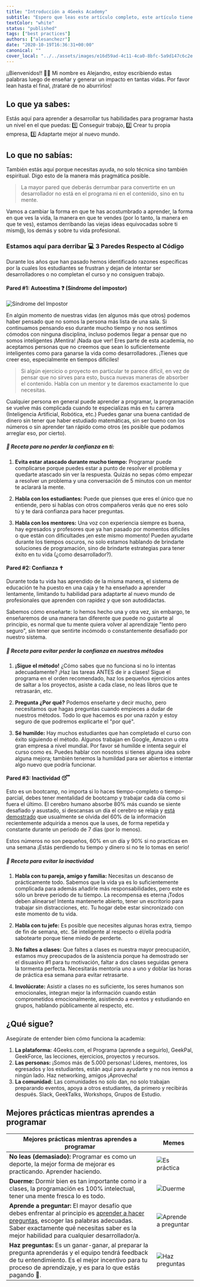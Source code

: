 ```yaml
---
title: "Introducción a 4Geeks Academy"
subtitle: "Espero que leas este artículo completo, este artículo tiene una receta de 8 minutos para sacarle el máximo de provecho a la academia. ¡De la manera más efectiva!"
textColor: "white"
status: "published"
tags: ["best practices"]
authors: ["alesanchezr"]
date: "2020-10-19T16:36:31+00:00"
canonical: ""
cover_local: "../../assets/images/e16d59ad-4c11-4ca0-8bfc-5a9d147c6c2e.jpeg"
---
```


¡¡Bienvenidos!! 🤩👏 Mi nombre es Alejandro, estoy escribiendo estas palabras luego de enseñar y generar un impacto en tantas vidas. Por favor lean hasta el final, ¡trataré de no aburrirlos!

## Lo que ya sabes:

Estás aquí para aprender a desarrollar tus habilidades para programar hasta un nivel en el que puedas: 1️⃣ Conseguir trabajo, 2️⃣ Crear tu propia empresa, 3️⃣ Adaptarte mejor al nuevo mundo. 

## Lo que no sabías:

También estás aquí porque necesitas ayuda, no solo técnica sino también espiritual. Digo esto de la manera más pragmática posible.

> La mayor pared que deberás derrumbar para convertirte en un desarrollador no está en el programa ni en el contenido, sino en tu mente.

Vamos a cambiar la forma en que te has acostumbrado a aprender, la forma en que ves la vida, la manera en que te vendes (por lo tanto, la manera en que te ves), estamos derribando las viejas ideas equivocadas sobre ti mism@, los demás y sobre tu vida profesional.

### Estamos aquí para derribar 💻 3 Paredes Respecto al Código

Durante los años que han pasado hemos identificado razones específicas por la cuales los estudiantes se frustran y dejan de intentar ser desarrolladores o no completan el curso y no consiguen trabajo.

#### Pared #1: Autoestima ❓ (Síndrome del impostor)

![Síndrome del Impostor](https://github.com/breatheco-de/content/blob/master/src/assets/images/6cf4655f-665f-4f68-b021-f34238cedd69.png?raw=true)

En algún momento de nuestras vidas (en algunos más que otros) podemos haber pensado que no somos la persona más lista de una sala. Si continuamos pensando eso durante mucho tiempo y no nos sentimos cómodos con ninguna disciplina, incluso podemos llegar a pensar que no somos inteligentes ¡Mentira! ¡Nada que ver! Eres parte de esta academia, no aceptamos personas que no creemos que sean lo suficientemente inteligentes como para ganarse la vida como desarrolladores. ¡Tienes que creer eso, especialmente en tiempos difíciles!

> Si algún ejercicio o proyecto en particular te parece difícil, en vez de pensar que no sirves para esto, busca nuevas maneras de absorber el contenido. Habla con un mentor y te daremos exactamente lo que necesitas.

Cualquier persona en general puede aprender a programar, la programación se vuelve más complicada cuando te especializas más en tu carrera (Inteligencia Artificial, Robótica, etc.) Puedes ganar una buena cantidad de dinero sin tener que haber estudiado matemáticas, sin ser bueno con los números o sin aprender tan rápido como otros (es posible que podamos arreglar eso, por cierto). 


##### 📝 Receta para no perder la confianza en ti:

1. **Evita estar atascado durante mucho tiempo:** Programar puede complicarse porque puedes estar a punto de resolver el problema y quedarte atascado sin ver la respuesta. Quizás no sepas cómo empezar a resolver un problema y una conversación de 5 minutos con un mentor te aclarará la mente.

2. **Habla con los estudiantes:** Puede que pienses que eres el único que no entiende, pero si hablas con otros compañeros verás que no eres solo tú y te dará confianza para hacer preguntas.

3. **Habla con los mentores:** Una voz con experiencia siempre es buena, hay egresados y profesores que ya han pasado por momentos difíciles o que están con dificultades ¡en este mismo momento! Pueden ayudarte durante los tiempos oscuros, no solo estamos hablando de brindarte soluciones de programación, sino de brindarte estrategias para tener éxito en tu vida (¿como desarrollador?).

#### Pared #2: Confianza ✝

Durante toda tu vida has aprendido de la misma manera, el sistema de educación te ha puesto en una caja y te ha enseñado a aprender lentamente, limitando tu habilidad para adaptarte al nuevo mundo de profesionales que aprenden con rapidez y que son autodidactas.

Sabemos cómo enseñarte: lo hemos hecho una y otra vez, sin embargo, te enseñaremos de una manera tan diferente que puede no gustarte al principio, es normal que tu mente quiera volver al aprendizaje "lento pero seguro", sin tener que sentirte incómodo o constantemente desafiado por nuestro sistema.

##### 📝 Receta para evitar perder la confianza en nuestros métodos  

1. **¡Sigue el método!** ¿Cómo sabes que no funciona si no lo intentas adecuadamente? ¡Haz las tareas ANTES de ir a clases! Sigue el programa en el orden recomendado, haz los pequeños ejercicios antes de saltar a los proyectos, asiste a cada clase, no leas libros que te retrasarán, etc.

2. **Pregunta ¿Por qué?** Podemos enseñarte y decir mucho, pero necesitamos que hagas preguntas cuando empieces a dudar de nuestros métodos. Todo lo que hacemos es por una razón y estoy seguro de que podremos explicarte el "por qué".

3. **Sé humilde:** Hay muchos estudiantes que han completado el curso con éxito siguiendo el método. Algunos trabajan en Google, Amazon u otra gran empresa a nivel mundial. Por favor sé humilde e intenta seguir el curso como es. Puedes hablar con nosotros si tienes alguna idea sobre alguna mejora; también tenemos la humildad para ser abiertos e intentar algo nuevo que podría funcionar.

#### Pared #3: Inactividad 😴 

Esto es un bootcamp, no importa si lo haces tiempo-completo o tiempo-parcial, debes tener mentalidad de bootcamp y trabajar cada día como si fuera el último. El cerebro humano absorbe 80% más cuando se siente desafiado y asustado, si descansas un día el cerebro se relaja y [está demostrado](https://www.youtube.com/watch?v=h5PLO4XAXhs) que usualmente se olvida del 60% de la información recientemente adquirida a menos que la uses, de forma repetida y constante durante un periodo de 7 días (por lo menos).

Estos números no son pequeños, 60% en un día y 90% si no practicas en una semana ¡Estás perdiendo tu tiempo y dinero si no te lo tomas en serio!

##### 📝 Receta para evitar la inactividad

1. **Habla con tu pareja, amigo y familia:** Necesitas un descanso de prácticamente todo. Sabemos que la vida ya es lo suficientemente complicada para además añadirle más responsabilidades, pero este es sólo un breve periodo de tu tiempo. La recompensa es eterna ¡Todos deben alinearse! Intenta mantenerte abierto, tener un escritorio para trabajar sin distracciones, etc. Tu hogar debe estar sincronizado con este momento de tu vida.

2. **Habla con tu jefe:** Es posible que necesites algunas horas extra, tiempo de fin de semana, etc. Sé inteligente al respecto o él/ella podría sabotearte porque tiene miedo de perderte.

3. **No faltes a clases:** Que faltes a clases es nuestra mayor preocupación, estamos muy preocupados de la asistencia porque ha demostrado ser el disuasivo #1 para tu motivación, faltar a dos clases seguidas genera la tormenta perfecta. Necesitarás mentoría uno a uno y doblar las horas de práctica esa semana para evitar retrasarte.

4. **Involúcrate:** Asistir a clases no es suficiente, los seres humanos son emocionales, integran mejor la información cuando están comprometidos emocionalmente, asistiendo a eventos y estudiando en grupos, hablando públicamente al respecto, etc.

## ¿Qué sigue?

Asegúrate de entender bien cómo funciona la academia:

1. **La plataforma:** 4Geeks.com, el Programa (aprende a seguirlo), GeekPal, GeekForce, las lecciones, ejercicios, proyectos y recursos.
2. **Las personas:** ¡Somos más de 5.000 personas! Líderes, mentores, los egresados y los estudiantes, están aquí para ayudarte y no nos iremos a ningún lado. Haz networking, amigos ¡Aprovecha!
3. **La comunidad:** Las comunidades no solo dan, no solo trabajan preparando eventos, apoya a otros estudiantes, da primero y recibirás después. Slack, GeekTalks, Workshops, Grupos de Estudio.


## Mejores prácticas mientras aprendes a programar

| Mejores prácticas mientras aprendes a programar  | Memes |
| ---   | ----      |
| **No leas (demasiado):** Programar es como un deporte, la mejor forma de mejorar es practicando. Aprender haciendo. |     ![Es práctica](https://github.com/breatheco-de/content/blob/master/src/assets/images/01868f7d-4949-4e15-85da-8042ea24a11a.jpeg?raw=true) |
| **Duerme:** Dormir bien es tan importante como ir a clases, la programación es 100% intelectual, tener una mente fresca lo es todo. | ![Duerme](https://github.com/breatheco-de/content/blob/master/src/assets/images/d29be460-cc2e-42e6-bf92-f9516fd7b21a.jpeg?raw=true) |
| **Aprende a preguntar:** El mayor desafío que debes enfrentar al principio es [aprender a hacer preguntas](https://4geeks.com/es/how-to/como-hacer-preguntas-de-programacion), escoger las palabras adecuadas. Saber exactamente qué necesitas saber es la mejor habilidad para cualquier desarrollador/a. | ![Aprende a preguntar](https://github.com/breatheco-de/content/blob/master/src/assets/images/fdb86b48-fb0b-4841-8d4d-60d4dbf4d70c.jpeg?raw=true) |
| **Haz preguntas:** Es un ganar-ganar, al preparar la pregunta aprenderás y el equipo tendrá feedback de tu entendimiento. Es el mejor incentivo para tu proceso de aprendizaje, y es para lo que estás pagando 🙂​.  | ![Haz preguntas](https://github.com/breatheco-de/content/blob/master/src/assets/images/5e975e91-1447-4117-b50b-b00df99a88a5.jpeg?raw=true)  |
